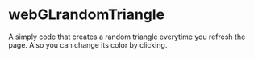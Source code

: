 # webGLrandomTriangle
A simply code that creates a random triangle everytime you refresh the page. Also you can change its color by clicking.
